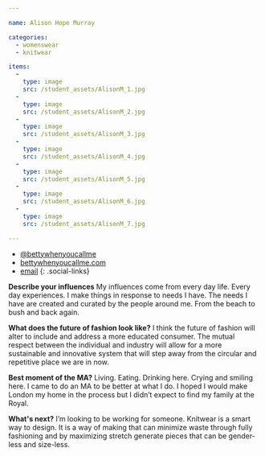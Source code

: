 ```yaml
---

name: Alison Hope Murray

categories:
  - womenswear
  - knitwear

items:
  -
    type: image
    src: /student_assets/AlisonM_1.jpg
  -
    type: image
    src: /student_assets/AlisonM_2.jpg
  -
    type: image
    src: /student_assets/AlisonM_3.jpg
  -
    type: image
    src: /student_assets/AlisonM_4.jpg
  -
    type: image
    src: /student_assets/AlisonM_5.jpg
  -
    type: image
    src: /student_assets/AlisonM_6.jpg
  -
    type: image
    src: /student_assets/AlisonM_7.jpg

---
```


* [@bettywhenyoucallme](https://www.instagram.com/bettywhenyoucallme/)
* [bettywhenyoucallme.com](https://www.bettywhenyoucallme.com)
* [email](mailto:alison.hopemurray@network.rca.ac.uk)
{: .social-links}

**Describe your influences**
My influences come from every day life. Every day experiences. I make things in response to needs I have. The needs I have are created and curated by the people around me. From the beach to bush and back again.

**What does the future of fashion look like?**
I think the future of fashion will alter to include and address a more educated consumer. The mutual respect between the individual and industry will allow for a more sustainable and innovative system that will step away from the circular and repetitive place we are in now.

**Best moment of the MA?**
Living. Eating. Drinking here. Crying and smiling here. I came to do an MA to be better at what I do. I hoped I would make London my home in the process but I didn’t expect to find my family at the Royal.

**What's next?**
I’m looking to be working for someone. Knitwear is a smart way to design. It is a way of making that can minimize waste through fully fashioning and by maximizing stretch generate pieces that can be gender-less and size-less.
